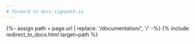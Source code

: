 ```yaml
---
# forward to docs.signpath.io
---
```

{%- assign path = page.url | replace: '/documentation/', '/' -%}
{% include redirect_to_docs.html target=path %}
